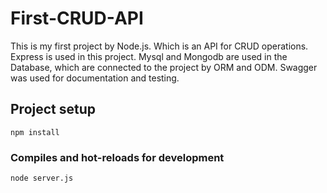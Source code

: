 # First-CRUD-API

This is my first project by Node.js.
Which is an API for CRUD operations.
Express is used in this project.
Mysql and Mongodb are used in the Database, which are connected to the project by ORM and ODM.
Swagger was used for documentation and testing.

## Project setup
```
npm install
```

### Compiles and hot-reloads for development
```
node server.js
```
